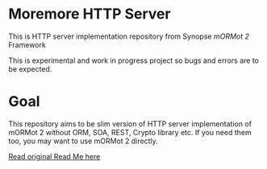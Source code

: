 # Moremore HTTP Server

This is HTTP server implementation repository from Synopse *mORMot 2* Framework

This is experimental and work in progress project so bugs and errors are to be expected.

# Goal

This repository aims to be slim version of HTTP server implementation of mORMot 2 without
ORM, SOA, REST, Crypto library etc. If you need them too, you may want to use mORMot 2 directly.

[Read original Read Me here](https://github.com/synopse/mORMot2/blob/master/README.md)
